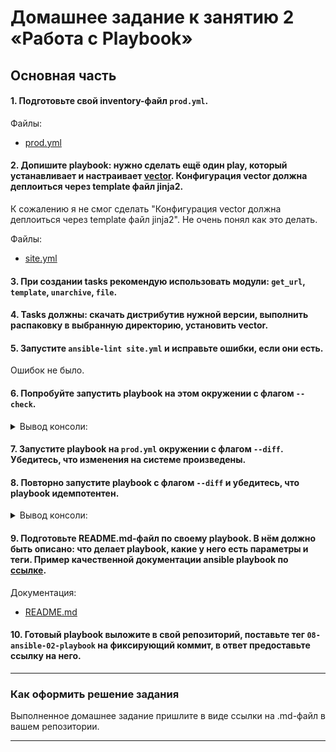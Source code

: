 # Домашнее задание к занятию 2 «Работа с Playbook»

## Основная часть

#### 1. Подготовьте свой inventory-файл `prod.yml`.

Файлы:  
- [prod.yml](playbook/inventory/prod.yml)  

#### 2. Допишите playbook: нужно сделать ещё один play, который устанавливает и настраивает [vector](https://vector.dev). Конфигурация vector должна деплоиться через template файл jinja2.

К сожалению я не смог сделать "Конфигурация vector должна деплоиться через template файл jinja2". Не очень понял как это делать.

Файлы:  
- [site.yml](playbook/site.yml)

#### 3. При создании tasks рекомендую использовать модули: `get_url`, `template`, `unarchive`, `file`.
#### 4. Tasks должны: скачать дистрибутив нужной версии, выполнить распаковку в выбранную директорию, установить vector.
#### 5. Запустите `ansible-lint site.yml` и исправьте ошибки, если они есть.

Ошибок не было.

#### 6. Попробуйте запустить playbook на этом окружении с флагом `--check`.

<details>
<summary>Вывод консоли:</summary>

```sh
[skvorchenkov@localhost playbook]$ ansible-playbook site.yml -i inventory/prod.yml —check

PLAY [Install Clickhouse] ****************************************************************************************

TASK [Gathering Facts] *******************************************************************************************
ok: [clickhouse-01]

TASK [Get clickhouse distrib] ************************************************************************************
ok: [clickhouse-01] => (item=clickhouse-client)
ok: [clickhouse-01] => (item=clickhouse-server)
ok: [clickhouse-01] => (item=clickhouse-common-static)

TASK [Install clickhouse packages] *******************************************************************************
ok: [clickhouse-01]

TASK [Create database] *******************************************************************************************
skipping: [clickhouse-01]

PLAY [Install Vector] ********************************************************************************************

TASK [Gathering Facts] *******************************************************************************************
ok: [clickhouse-02]

TASK [Get vectore distrib] ***************************************************************************************
ok: [clickhouse-02]

TASK [Install vectore rpm] ***************************************************************************************
ok: [clickhouse-02]

PLAY RECAP *******************************************************************************************************
clickhouse-01 : ok=3 changed=0 unreachable=0 failed=0 skipped=1 rescued=0 ignored=0
clickhouse-02 : ok=3 changed=0 unreachable=0 failed=0 skipped=0 rescued=0 ignored=0
```   
</details>

#### 7. Запустите playbook на `prod.yml` окружении с флагом `--diff`. Убедитесь, что изменения на системе произведены.
#### 8. Повторно запустите playbook с флагом `--diff` и убедитесь, что playbook идемпотентен.

<details>
<summary>Вывод консоли:</summary>

```sh
[skvorchenkov@localhost playbook]$ ansible-playbook site.yml -i inventory/prod.yml —diff

PLAY [Install Clickhouse] ****************************************************************************************

TASK [Gathering Facts] *******************************************************************************************
ok: [clickhouse-01]

TASK [Get clickhouse distrib] ************************************************************************************
ok: [clickhouse-01] => (item=clickhouse-client)
ok: [clickhouse-01] => (item=clickhouse-server)
ok: [clickhouse-01] => (item=clickhouse-common-static)

TASK [Install clickhouse packages] *******************************************************************************
ok: [clickhouse-01]

TASK [Create database] *******************************************************************************************
ok: [clickhouse-01]

PLAY [Install Vector] ********************************************************************************************

TASK [Gathering Facts] *******************************************************************************************
ok: [clickhouse-02]

TASK [Get vectore distrib] ***************************************************************************************
ok: [clickhouse-02]

TASK [Install vectore rpm] ***************************************************************************************
ok: [clickhouse-02]

PLAY RECAP *******************************************************************************************************
clickhouse-01 : ok=4 changed=0 unreachable=0 failed=0 skipped=0 rescued=0 ignored=0
clickhouse-02 : ok=3 changed=0 unreachable=0 failed=0 skipped=0 rescued=0 ignored=0
```   
</details>

#### 9. Подготовьте README.md-файл по своему playbook. В нём должно быть описано: что делает playbook, какие у него есть параметры и теги. Пример качественной документации ansible playbook по [ссылке](https://github.com/opensearch-project/ansible-playbook).

Документация:  
- [README.md](playbook/READMY.md)

#### 10. Готовый playbook выложите в свой репозиторий, поставьте тег `08-ansible-02-playbook` на фиксирующий коммит, в ответ предоставьте ссылку на него.

---

### Как оформить решение задания

Выполненное домашнее задание пришлите в виде ссылки на .md-файл в вашем репозитории.

---